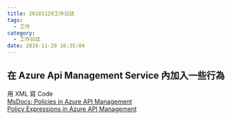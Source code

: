 ```yaml
---
title: 20181129工作日誌
tags:
  - 工作
category:
  - 工作日誌
date: 2018-11-29 16:35:04
---
```

## 在 Azure Api Management Service 內加入一些行為 ##

用 XML 寫 Code  
[MsDocs: Policies in Azure API Management](https://docs.microsoft.com/en-us/azure/api-management/api-management-howto-policies)  
[Policy Expressions in Azure API Management](https://azure.microsoft.com/en-us/blog/policy-expressions-in-azure-api-management/)  